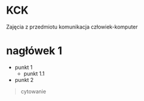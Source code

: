 # KCK
Zajęcia z przedmiotu komunikacja człowiek-komputer
# nagłówek 1 #

- punkt 1
  - punkt 1.1
- punkt 2 
>cytowanie
